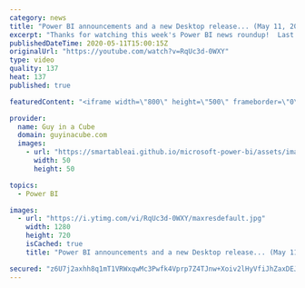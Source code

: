 ```yaml
---
category: news
title: "Power BI announcements and a new Desktop release... (May 11, 2020)"
excerpt: "Thanks for watching this week's Power BI news roundup!  Last weeks roundup: https://guyinacu.be/roundup178  🔴 MBAS Recap Live Stream Replay: https://guyinacu.be/mbas2020recap  📢 Become a member: https://guyinacu.be/membership   *******************  Want to take your Power BI skills to the next level?"
publishedDateTime: 2020-05-11T15:00:15Z
originalUrl: "https://youtube.com/watch?v=RqUc3d-0WXY"
type: video
quality: 137
heat: 137
published: true

featuredContent: "<iframe width=\"800\" height=\"500\" frameborder=\"0\" src=\"https://www.youtube.com/embed/RqUc3d-0WXY\" allow=\"accelerometer; autoplay; encrypted-media; gyroscope; picture-in-picture\" allowfullscreen></iframe>"

provider:
  name: Guy in a Cube
  domain: guyinacube.com
  images:
    - url: "https://smartableai.github.io/microsoft-power-bi/assets/images/organizations/guyinacube.com-50x50.jpg"
      width: 50
      height: 50

topics:
  - Power BI

images:
  - url: "https://i.ytimg.com/vi/RqUc3d-0WXY/maxresdefault.jpg"
    width: 1280
    height: 720
    isCached: true
    title: "Power BI announcements and a new Desktop release... (May 11, 2020)"

secured: "z6U7j2axhh8q1mT1VRWxqwMc3Pwfk4Vprp7Z4TJnw+Xoiv2lHyVfiJhZaxDEJYOHC2PjI36qN7CtVmp7Cq0WyXk3C/gLs2k6p0SUnyz7lvZyyy5Nnm3epoZoGUJrJ8/kYl4clN0Qfg0XyAaND30z5u0vmTRrI4GEN75sS1tmOWgpthwy5qcA9bejsYAiFFRnyubx485u/6GPGIbkoxm12rDtjuEtcDbtJ6obPwjR1I4zlyVTdWKcN1WOITnEzt5ZueT0az9YOuWo2Hu3ZVaAnPjFqIosCUPuuMxUB7uNFuxN/8XyqwrbICK1NDLdJXLmWLpiT8Rv6oQtSwZ/hhCSsA==;37hv6xFCgypYz+mAq4JLxQ=="
---
```


